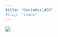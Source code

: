```yaml
---
title: "Davinder1496"
#slug: "index"
---
```


[![](/wp-content/2007/11/Davinder1496-300x225.jpg)](/wp-content/2007/11/Davinder1496.jpg)